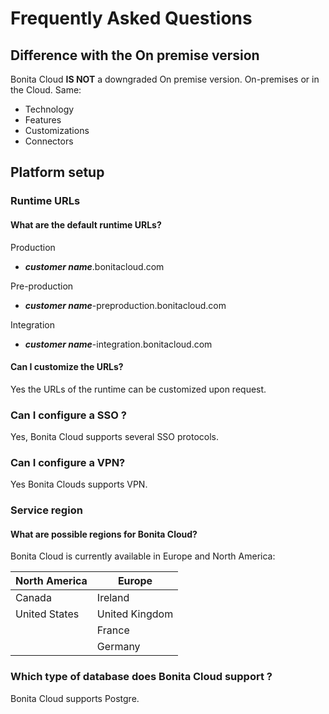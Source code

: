 # Frequently Asked Questions

## Difference with the On premise version
Bonita Cloud **IS NOT** a downgraded On premise version.
On-premises or in the Cloud. Same:
* Technology
* Features
* Customizations
* Connectors

## Platform setup
### Runtime URLs
#### What are the default runtime URLs?
Production
* ***customer name***.bonitacloud.com

Pre-production
* ***customer name***-preproduction.bonitacloud.com

Integration
* ***customer name***-integration.bonitacloud.com

#### Can I customize the URLs?
Yes the URLs of the runtime can be customized upon request.
### Can I configure a SSO ?
Yes, Bonita Cloud supports several SSO protocols. 
### Can I configure a VPN? 
Yes Bonita Clouds supports VPN.
### Service region
#### What are possible regions for Bonita Cloud?
Bonita Cloud is currently available in Europe and North America:

| North America | Europe         |
| ------------- | -------------- |
| Canada        | Ireland        |
| United States | United Kingdom |
|               | France         |
|               | Germany        |
<!-- #### Can I move my platform from one region to another?
List again + it is possible to move -->

### Which type of database does Bonita Cloud support ?
Bonita Cloud supports Postgre.

<!-- ## Monitoring
### Who is monitoring Bonita Cloud ?

## Security
### How is Bonitasoft managing security for Bonita Cloud ? -->
